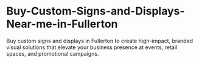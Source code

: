 # Buy-Custom-Signs-and-Displays-Near-me-in-Fullerton
Buy custom signs and displays in Fullerton to create high-impact, branded visual solutions that elevate your business presence at events, retail spaces, and promotional campaigns.

